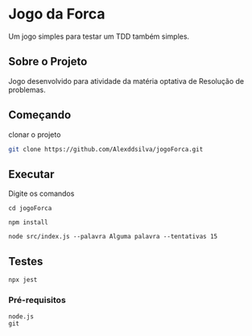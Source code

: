 # Jogo da Forca

Um jogo simples para testar um TDD também simples.

## Sobre o Projeto

Jogo desenvolvido para atividade da matéria optativa de Resolução de problemas.

## Começando

clonar o projeto

```bash
git clone https://github.com/Alexddsilva/jogoForca.git
```

## Executar

Digite os comandos

```
cd jogoForca
```

```
npm install
```

```
node src/index.js --palavra Alguma palavra --tentativas 15
```

## Testes

```
npx jest
```

### Pré-requisitos

```
node.js
git
```
